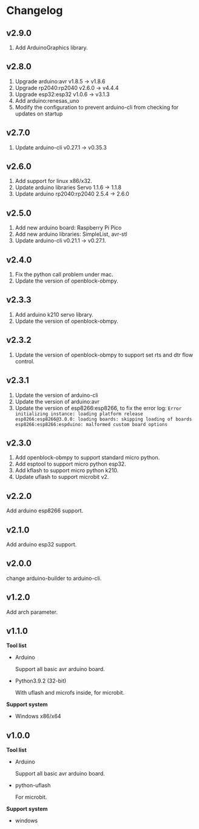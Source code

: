 # Changelog

## v2.9.0

1. Add ArduinoGraphics library.

## v2.8.0

1. Upgrade arduino:avr v1.8.5 -> v1.8.6
2. Upgrade rp2040:rp2040 v2.6.0 -> v4.4.4
3. Upgrade esp32:esp32 v1.0.6 -> v3.1.3
4. Add arduino:renesas_uno
5. Modify the configuration to prevent arduino-cli from checking for updates on startup

## v2.7.0

1. Update arduino-cli v0.27.1 -> v0.35.3

## v2.6.0

1. Add support for linux x86/x32.
2. Update arduino libraries Servo 1.1.6 -> 1.1.8
3. Update arduino rp2040:rp2040 2.5.4 -> 2.6.0

## v2.5.0

1. Add new arduino board: Raspberry Pi Pico
2. Add new arduino libraries: SimpleList, avr-stl
3. Update arduino-cli v0.21.1 -> v0.27.1.

## v2.4.0

1. Fix the python call problem under mac.
1. Update the version of openblock-obmpy.

## v2.3.3

1. Add arduino k210 servo library.
2. Update the version of openblock-obmpy.

## v2.3.2

1. Update the version of openblock-obmpy to support set rts and dtr flow control.

## v2.3.1

1. Update the version of arduino-cli
2. Update the version of arduino:avr
3. Update the version of esp8266:esp8266, to fix the error log: `Error initializing instance: loading platform release esp8266:esp8266@3.0.0: loading boards: skipping loading of boards esp8266:esp8266:espduino: malformed custom board options`

## v2.3.0

1. Add openblock-obmpy to support standard micro python.
2. Add esptool to support micro python esp32.
3. Add kflash to support micro python k210.
4. Update uflash to support microbit v2.

## v2.2.0

Add arduino esp8266 support.

## v2.1.0

Add arduino esp32 support.

## v2.0.0

change arduino-builder to arduino-cli.

## v1.2.0

Add arch parameter.

## v1.1.0

**Tool list**

- Arduino

	Support all basic avr arduino board.

- Python3.9.2 (32-bit)

	With uflash and microfs inside, for microbit.

**Support system**

- Windows x86/x64

## v1.0.0

**Tool list**

- Arduino

	Support all basic avr arduino board.

- python-uflash

	For microbit.

**Support system**

- windows
